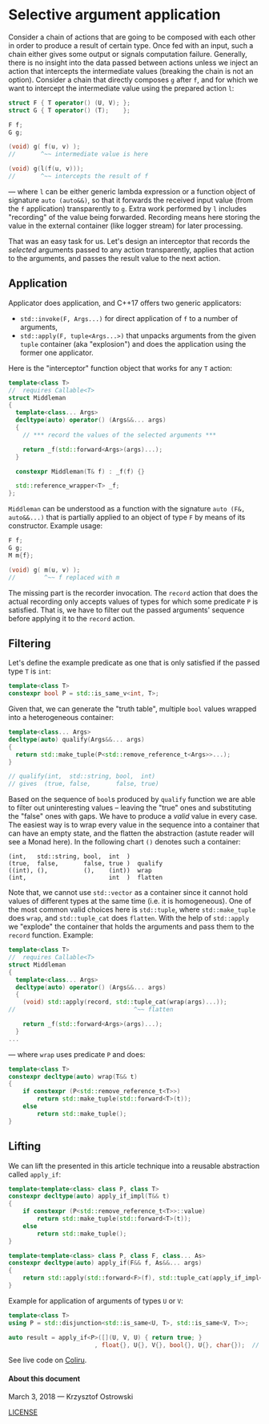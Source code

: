 
# Selective argument application

Consider a chain of actions that are going to be composed with each other in order to produce a result of certain type. Once fed with an input, such a chain either gives some output or signals computation failure. Generally, there is no insight into the data passed between actions unless we inject an action that intercepts the intermediate values (breaking the chain is not an option). Consider a chain that directly composes `g` after `f`, and for which we want to intercept the intermediate value using the prepared action `l`:

```c++
struct F { T operator() (U, V); };
struct G { T operator() (T);    };

F f;
G g;

(void) g( f(u, v) );
//       ^~~ intermediate value is here

(void) g(l(f(u, v)));
//       ^~~ intercepts the result of f
```

&mdash; where `l` can be either generic lambda expression or a function object of signature `auto (auto&&)`, so that it forwards the received input value (from the `f` application) transparently to `g`. Extra work performed by `l` includes "recording" of the value being forwarded. Recording means here storing the value in the external container (like logger stream) for later processing.

That was an easy task for us. Let's design an interceptor that records the _selected_ arguments passed to any action transparently, applies that action to the arguments, and passes the result value to the next action.

## Application

Applicator does application, and C++17 offers two generic applicators:
* `std::invoke(F, Args...)` for direct application of `f` to a number of arguments,
* `std::apply(F, tuple<Args...>)` that unpacks arguments from the given `tuple` container (aka "explosion") and does the application using the former one applicator.

Here is the "interceptor" function object that works for any `T` action:

```c++
template<class T>
//  requires Callable<T>
struct Middleman
{
  template<class... Args>
  decltype(auto) operator() (Args&&... args)
  {
    // *** record the values of the selected arguments ***

    return _f(std::forward<Args>(args)...);
  }

  constexpr Middleman(T& f) : _f(f) {}

  std::reference_wrapper<T> _f;
};
```

`Middleman` can be understood as a function with the signature `auto (F&, auto&&...)` that is partially applied to an object of type `F` by means of its constructor. Example usage:

```c++
F f;
G g;
M m{f};

(void) g( m(u, v) );
//        ^~~ f replaced with m
```

The missing part is the recorder invocation. The `record` action that does the actual recording only accepts values of types for which some predicate `P` is satisfied. That is, we have to filter out the passed arguments' sequence before applying it to the `record` action.

## Filtering

Let's define the example predicate as one that is only satisfied if the passed type `T` is `int`:

```c++
template<class T>
constexpr bool P = std::is_same_v<int, T>;
```

Given that, we can generate the "truth table", multiple `bool` values wrapped into a heterogeneous container:

```c++
template<class... Args>
decltype(auto) qualify(Args&&... args)
{
  return std::make_tuple(P<std::remove_reference_t<Args>>...);
}

// qualify(int,  std::string, bool,  int)
// gives  (true, false,       false, true)
```

Based on the sequence of `bool`s produced by `qualify` function we are able to filter out uninteresting values &ndash; leaving the "true" ones and substituting the "false" ones with gaps. We have to produce a _valid_ value in every case. The easiest way is to wrap every value in the sequence into a container that can have an empty state, and the flatten the abstraction (astute reader will see a Monad here). In the following chart `()` denotes such a container:

```
(int,   std::string, bool,  int  )
(true,  false,       false, true )  qualify
((int), (),          (),    (int))  wrap
(int,                       int  )  flatten
```

Note that, we cannot use `std::vector` as a container since it cannot hold values of different types at the same time (i.e. it is homogeneous). One of the most common valid choices here is `std::tuple`, where `std::make_tuple` does `wrap`, and `std::tuple_cat` does `flatten`. With the help of `std::apply` we "explode" the container that holds the arguments and pass them to the `record` function. Example:

```c++
template<class T>
//  requires Callable<T>
struct Middleman
{
  template<class... Args>
  decltype(auto) operator() (Args&&... args)
  {
    (void) std::apply(record, std::tuple_cat(wrap(args)...));
//                                 ^~~ flatten

    return _f(std::forward<Args>(args)...);
  }
...
```

&mdash; where `wrap` uses predicate `P` and does:

```c++
template<class T>
constexpr decltype(auto) wrap(T&& t)
{
    if constexpr (P<std::remove_reference_t<T>>)
        return std::make_tuple(std::forward<T>(t));
    else
        return std::make_tuple();
}
```

## Lifting

We can lift the presented in this article technique into a reusable abstraction called `apply_if`:

```c++
template<template<class> class P, class T>
constexpr decltype(auto) apply_if_impl(T&& t)
{
    if constexpr (P<std::remove_reference_t<T>>::value)
        return std::make_tuple(std::forward<T>(t));
    else
        return std::make_tuple();
}

template<template<class> class P, class F, class... As>
constexpr decltype(auto) apply_if(F&& f, As&&... args)
{
    return std::apply(std::forward<F>(f), std::tuple_cat(apply_if_impl<P>(args)...));
}
```

Example for application of arguments of types `U` or `V`:

```c++
template<class T>
using P = std::disjunction<std::is_same<U, T>, std::is_same<V, T>>;

auto result = apply_if<P>([](U, V, U) { return true; }
                        , float{}, U{}, V{}, bool{}, U{}, char{});  // true
```

See live code on [Coliru](http://coliru.stacked-crooked.com/a/0e945cdc2ebec777).


#### About this document

March 3, 2018 &mdash; Krzysztof Ostrowski

[LICENSE](https://github.com/insooth/insooth.github.io/blob/master/LICENSE)
